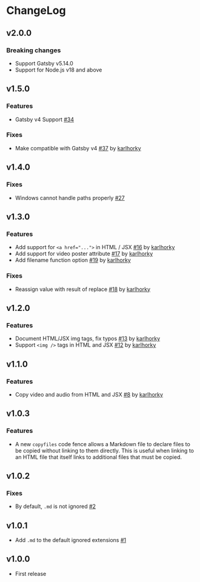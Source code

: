 # ChangeLog

## v2.0.0

### Breaking changes

- Support Gatsby v5.14.0
- Support for Node.js v18 and above

## v1.5.0

### Features

- Gatsby v4 Support [#34](https://github.com/akabekobeko/npm-gatsby-remark-copy-relative-linked-files/issues/34)

### Fixes

- Make compatible with Gatsby v4 [#37](https://github.com/akabekobeko/npm-gatsby-remark-copy-relative-linked-files/pull/37) by [karlhorky](https://github.com/karlhorky)

## v1.4.0

### Fixes

- Windows cannot handle paths properly [#27](https://github.com/akabekobeko/npm-gatsby-remark-copy-relative-linked-files/issues/27)

## v1.3.0

### Features

- Add support for `<a href="...">` in HTML / JSX [#16](https://github.com/akabekobeko/npm-gatsby-remark-copy-relative-linked-files/pull/16) by [karlhorky](https://github.com/karlhorky)
- Add support for video poster attribute [#17](https://github.com/akabekobeko/npm-gatsby-remark-copy-relative-linked-files/pull/17) by [karlhorky](https://github.com/karlhorky)
- Add filename function option [#19](https://github.com/akabekobeko/npm-gatsby-remark-copy-relative-linked-files/pull/19) by [karlhorky](https://github.com/karlhorky)

### Fixes

- Reassign value with result of replace [#18](https://github.com/akabekobeko/npm-gatsby-remark-copy-relative-linked-files/pull/18) by [karlhorky](https://github.com/karlhorky)

## v1.2.0

### Features

- Document HTML/JSX img tags, fix typos [#13](https://github.com/akabekobeko/npm-gatsby-remark-copy-relative-linked-files/pull/13) by [karlhorky](https://github.com/karlhorky)
- Support `<img />` tags in HTML and JSX [#12](https://github.com/akabekobeko/npm-gatsby-remark-copy-relative-linked-files/pull/12) by [karlhorky](https://github.com/karlhorky)

## v1.1.0

### Features

- Copy video and audio from HTML and JSX [#8](https://github.com/akabekobeko/npm-gatsby-remark-copy-relative-linked-files/pull/8) by [karlhorky](https://github.com/karlhorky)

## v1.0.3

### Features

- A new `copyfiles` code fence allows a Markdown file to declare files to be copied without linking to them directly. This is useful when linking to an HTML file that itself links to additional files that must be copied.

## v1.0.2

### Fixes

- By default, `.md` is not ignored [#2](https://github.com/akabekobeko/npm-gatsby-remark-copy-relative-linked-files/issues/2)

## v1.0.1

- Add `.md` to the default ignored extensions [#1](https://github.com/akabekobeko/npm-gatsby-remark-copy-relative-linked-files/issues/1)

## v1.0.0

- First release
